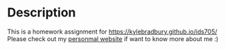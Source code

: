 # Description

This is a homework assignment for https://kylebradbury.github.io/ids705/  
Please check out my [personmal website](https://zoe-zhu.netlify.app/) if want to know more about me :) 
